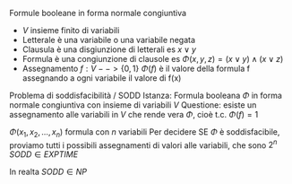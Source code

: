 Formule booleane in forma normale congiuntiva
- $V$ insieme finito di variabili
- Letterale è una variabile o una variabile negata
- Clausula è una disgiunzione di letterali es $x \vee y$
- Formula è una congiunzione di clausole es $\Phi(x, y, z)= (x \vee y) \wedge (x \vee z)$
- Assegnamento $f: V --> \{0, 1\}$
	$\Phi(f)$ è il valore della formula f assegnando a ogni variabile il valore di f(x)

Problema di soddisfacibilità / SODD
Istanza: Formula booleana $\Phi$ in forma normale congiuntiva con insieme di variabili $V$
Questione: esiste un assegnamento alle variabili in $V$ che rende vera $\Phi$, cioè t.c. $\Phi(f)=1$

$Φ(x_1, x_2, …, x_n)$ formula con $n$ variabili
Per decidere SE $\Phi$ è soddisfacibile, proviamo tutti i possibili assegnamenti di valori alle variabili, che sono $2^n$
$SODD \in EXPTIME$

In realta $SODD \in NP$